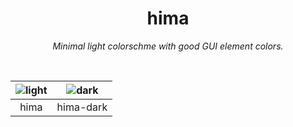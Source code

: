 <h1 align="center">hima</h1>
<p align="center">
<i>Minimal light colorschme with good GUI element colors.</i>
</p>

<br>

| ![light](https://images.meain.io/dump/1592718375.png) | ![dark](https://images.meain.io/dump/1592718344.png) |
| :---------------------------------------------------: | :--------------------------------------------------: |
|                         hima                          |                      hima-dark                       |
